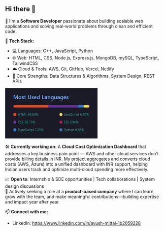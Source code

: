 ## Hi there 👋

🚀 I'm a **Software Developer** passionate about building scalable web applications and solving real-world problems through clean and efficient code.

🔧 **Tech Stack:**
- 💻 Languages: C++, JavaScript, Python
- 🌐 Web: HTML, CSS, Node.js, Express.js, MongoDB, mySQL, TypeScript, TailwindCSS
- ☁️ Cloud & Tools: AWS, Git, GitHub, Vercel, Netlify
- 🧠 Core Strengths: Data Structures & Algorithms, System Design, REST APIs

<img src="https://github.com/ayushmittal0608/ayushmittal0608/blob/c12946f0963d8530e64107d60da58de879dae376/languages.PNG" width="300" align-items="center" alt="My image" />



🛠️ **Currently working on:** A **Cloud Cost Optimization Dashboard** that addresses a key business pain point — AWS and other cloud services don’t provide billing details in INR. My project aggregates and converts cloud costs (AWS, Azure) into a unified dashboard with INR support, helping Indian users track and optimize multi-cloud spending more effectively.

📈 **Open to:** Internship & SDE opportunities | Tech collaborations | System design discussions  
🎯 Actively seeking a role at a **product-based company** where I can learn, grow with the team, and make meaningful contributions—building expertise and impact year after year.

📫 **Connect with me:**
- LinkedIn: https://www.linkedin.com/in/ayush-mittal-1b2059228
